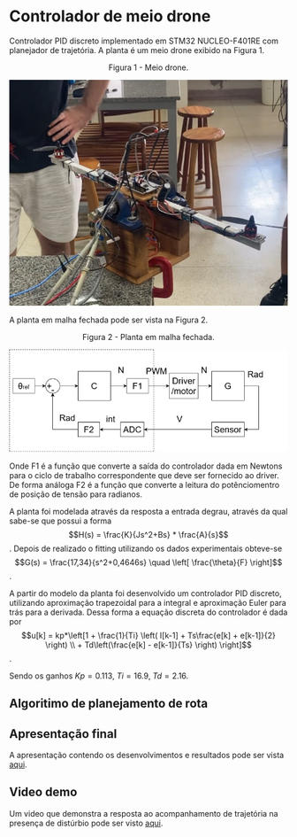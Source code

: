# Controlador de meio drone
Controlador PID discreto implementado em STM32 NUCLEO-F401RE com planejador de trajetória.
A planta é um meio drone exibido na Figura 1.

<p align="center">
Figura 1 - Meio drone.
</p>

![](img/plant.jpg)

A planta em malha fechada pode ser vista na Figura 2.

<p align="center">
Figura 2 - Planta em malha fechada.
</p>

![](img/control.drawio.png)


Onde F1 é a função que converte a saída do controlador dada em Newtons para o ciclo de trabalho correspondente que deve ser fornecido ao driver. De forma análoga F2 é a função que converte a leitura do potênciomentro de posição de tensão para radianos.

A planta foi modelada através da resposta a entrada degrau, através da qual sabe-se que possui a forma $$H(s) = \frac{K}{Js^2+Bs} * \frac{A}{s}$$. Depois de realizado o fitting utilizando os dados experimentais obteve-se $$G(s) = \frac{17,34}{s^2+0,4646s} \quad \left[ \frac{\theta}{F} \right]$$.

A partir do modelo da planta foi desenvolvido um controlador PID discreto, utilizando aproximação trapezoidal para a integral e aproximação Euler para trás para a derivada. Dessa forma a equação discreta do controlador é dada por  $$u[k] = kp*\left[1 + \frac{1}{Ti} \left( I[k-1] + Ts\frac{e[k] + e[k-1]}{2} \right) \\ + Td\left(\frac{e[k] - e[k-1]}{Ts} \right) \right]$$.

Sendo os ganhos $Kp = 0.113, ~Ti = 16.9, ~Td = 2.16$.


## Algoritimo de planejamento de rota


## Apresentação final
A apresentação contendo os desenvolvimentos e resultados pode ser vista <a href="Apresentação_Meio_Drone_final.pdf" class="image fit">aqui</a>.

## Video demo
Um video que demonstra a resposta ao acompanhamento de trajetória na presença de distúrbio pode ser visto <a href="https://youtube.com/shorts/MJpE3WVZWKM" class="image fit">aqui</a>.

